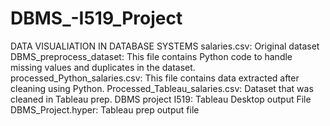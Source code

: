 # DBMS_-I519_Project
DATA VISUALIATION IN DATABASE SYSTEMS 
salaries.csv: Original dataset 
DBMS_preprocess_dataset: This file contains Python code to handle missing values and duplicates in the dataset.
processed_Python_salaries.csv: This file contains data extracted after cleaning using Python.
Processed_Tableau_salaries.csv: Dataset that was cleaned in Tableau prep.
DBMS project I519: Tableau Desktop output File
DBMS_Project.hyper: Tableau prep output file
